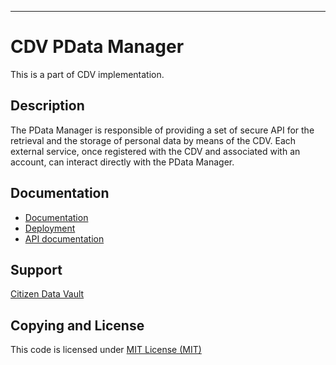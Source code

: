 ---

# CDV PData Manager
This is a part of CDV implementation.

## Description
The PData Manager is responsible of providing a set of secure API for the retrieval and the storage of personal data by means of the CDV. Each external service, once registered with the CDV and associated with an account, can interact directly with the PData Manager.


## Documentation
- [Documentation ](doc/)
- [Deployment](doc/deployment.md)
- [API documentation](doc/api/)



## Support 
[Citizen Data Vault]()

## Copying and License
This code is licensed under [MIT License (MIT)](LICENSE)